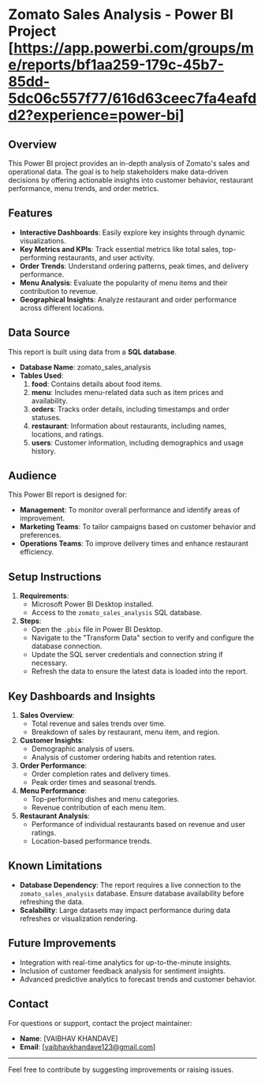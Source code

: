 # Zomato Sales Analysis - Power BI Project **[https://app.powerbi.com/groups/me/reports/bf1aa259-179c-45b7-85dd-5dc06c557f77/616d63ceec7fa4eafdd2?experience=power-bi]**

## Overview
This Power BI project provides an in-depth analysis of Zomato's sales and operational data. The goal is to help stakeholders make data-driven decisions by offering actionable insights into customer behavior, restaurant performance, menu trends, and order metrics.

## Features
- **Interactive Dashboards**: Easily explore key insights through dynamic visualizations.
- **Key Metrics and KPIs**: Track essential metrics like total sales, top-performing restaurants, and user activity.
- **Order Trends**: Understand ordering patterns, peak times, and delivery performance.
- **Menu Analysis**: Evaluate the popularity of menu items and their contribution to revenue.
- **Geographical Insights**: Analyze restaurant and order performance across different locations.

## Data Source
This report is built using data from a **SQL database**.

- **Database Name**: zomato_sales_analysis
- **Tables Used**:
  1. **food**: Contains details about food items.
  2. **menu**: Includes menu-related data such as item prices and availability.
  3. **orders**: Tracks order details, including timestamps and order statuses.
  4. **restaurant**: Information about restaurants, including names, locations, and ratings.
  5. **users**: Customer information, including demographics and usage history.

## Audience
This Power BI report is designed for:
- **Management**: To monitor overall performance and identify areas of improvement.
- **Marketing Teams**: To tailor campaigns based on customer behavior and preferences.
- **Operations Teams**: To improve delivery times and enhance restaurant efficiency.

## Setup Instructions
1. **Requirements**:
   - Microsoft Power BI Desktop installed.
   - Access to the `zomato_sales_analysis` SQL database.
2. **Steps**:
   - Open the `.pbix` file in Power BI Desktop.
   - Navigate to the "Transform Data" section to verify and configure the database connection.
   - Update the SQL server credentials and connection string if necessary.
   - Refresh the data to ensure the latest data is loaded into the report.

## Key Dashboards and Insights
1. **Sales Overview**:
   - Total revenue and sales trends over time.
   - Breakdown of sales by restaurant, menu item, and region.
2. **Customer Insights**:
   - Demographic analysis of users.
   - Analysis of customer ordering habits and retention rates.
3. **Order Performance**:
   - Order completion rates and delivery times.
   - Peak order times and seasonal trends.
4. **Menu Performance**:
   - Top-performing dishes and menu categories.
   - Revenue contribution of each menu item.
5. **Restaurant Analysis**:
   - Performance of individual restaurants based on revenue and user ratings.
   - Location-based performance trends.

## Known Limitations
- **Database Dependency**: The report requires a live connection to the `zomato_sales_analysis` database. Ensure database availability before refreshing the data.
- **Scalability**: Large datasets may impact performance during data refreshes or visualization rendering.

## Future Improvements
- Integration with real-time analytics for up-to-the-minute insights.
- Inclusion of customer feedback analysis for sentiment insights.
- Advanced predictive analytics to forecast trends and customer behavior.

## Contact
For questions or support, contact the project maintainer:
- **Name**: [VAIBHAV KHANDAVE]
- **Email**: [vaibhavkhandave123@gmail.com]

---

Feel free to contribute by suggesting improvements or raising issues.

